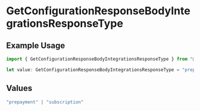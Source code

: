 # GetConfigurationResponseBodyIntegrationsResponseType

## Example Usage

```typescript
import { GetConfigurationResponseBodyIntegrationsResponseType } from "@vercel/sdk/models/getconfigurationop.js";

let value: GetConfigurationResponseBodyIntegrationsResponseType = "prepayment";
```

## Values

```typescript
"prepayment" | "subscription"
```